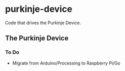# purkinje-device
Code that drives the Purkinje Device.

## The Purkinje Device 

### To Do
- Migrate from Arduino/Processing to Raspberry Pi/Go